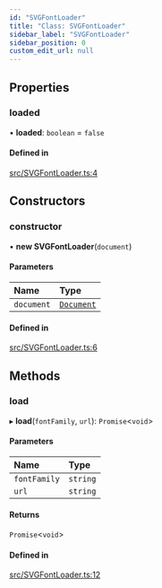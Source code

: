 ```yaml
---
id: "SVGFontLoader"
title: "Class: SVGFontLoader"
sidebar_label: "SVGFontLoader"
sidebar_position: 0
custom_edit_url: null
---
```


## Properties

### loaded

• **loaded**: `boolean` = `false`

#### Defined in

[src/SVGFontLoader.ts:4](https://github.com/canvg/canvg/blob/5c58ee8/src/SVGFontLoader.ts#L4)

## Constructors

### constructor

• **new SVGFontLoader**(`document`)

#### Parameters

| Name | Type |
| :------ | :------ |
| `document` | [`Document`](Document.md) |

#### Defined in

[src/SVGFontLoader.ts:6](https://github.com/canvg/canvg/blob/5c58ee8/src/SVGFontLoader.ts#L6)

## Methods

### load

▸ **load**(`fontFamily`, `url`): `Promise`<`void`\>

#### Parameters

| Name | Type |
| :------ | :------ |
| `fontFamily` | `string` |
| `url` | `string` |

#### Returns

`Promise`<`void`\>

#### Defined in

[src/SVGFontLoader.ts:12](https://github.com/canvg/canvg/blob/5c58ee8/src/SVGFontLoader.ts#L12)
